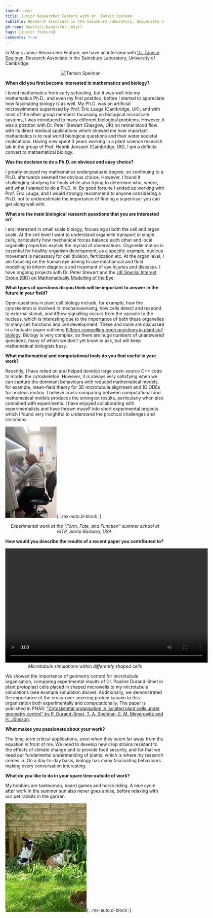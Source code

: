 ```yaml
---
layout: post
title: Junior Researcher Feature with Dr. Tamsin Spelman
subtitle: Research Associate in the Sainsbury Laboratory, University of Cambridge
gh-repo: daattali/beautiful-jekyll
tags: [junior feature]
comments: true
---
```


In May's Junior Researcher Feature, we have an interview with [Dr. Tamsin Spelman](https://www.slcu.cam.ac.uk/people/tamsin-spelman), Research Associate in the Sainsbury Laboratory, University of Cambridge.

<img src="https://smb-celldevbio.github.io/uploads/blog_images/spelman/tamsin-spelman.jpg" alt="Tamsin Spelman" style="display: block; margin-left: auto; margin-right: auto; width: 30%;" />

**When did you first become interested in mathematics and biology?**

I loved mathematics from early schooling, but it was well into my mathematics Ph.D., and even my first postdoc, before I started to appreciate how fascinating biology is as well. My Ph.D. was on artificial microswimmers supervised by Prof. Eric Lauga (Cambridge, UK), and with most of the other group members focussing on biological microscale systems, I was introduced to many different biological problems. However, it was a postdoc with Dr. Peter Stewart (Glasgow, UK) on retinal blood flow with its direct medical applications which showed me how important mathematics is to real world biological questions and their wider societal implications. Having now spent 3 years working in a plant science research lab in the group of Prof. Henrik Jonsson (Cambridge, UK), I am a definite convert to mathematical biology. 

**Was the decision to do a Ph.D. an obvious and easy choice?**

I greatly enjoyed my mathematics undergraduate degree, so continuing to a Ph.D. afterwards seemed the obvious choice. However, I found it challenging studying for finals while also trying to determine who, where, and what I wanted to do a Ph.D. in. By good fortune I ended up working with Prof. Eric Lauga, and I would strongly recommend to anyone considering a Ph.D. not to underestimate the importance of finding a supervisor you can get along well with.

**What are the main biological research questions that you are interested in?**

I am interested in small scale biology, focussing at both the cell and organ scale. At the cell level I want to understand organelle transport in single cells, particularly how mechanical forces balance each other and local organelle properties explain the myriad of observations. Organelle motion is essential for healthy organism development; as a specific example, nucleus movement is necessary for cell division, fertilization etc. At the organ level, I am focusing on the human eye aiming to use mechanical and fluid modelling to inform diagnosis and treatment of eye injuries and diseases. I have ongoing projects with Dr. Peter Stewart and the [UK Special Interest Group (SIG) on Mathematically Modelling of the Eye](https://eyefluidssig.wordpress.com/).

**What types of questions do you think will be important to answer in the future in your field?**

Open questions in plant cell biology include, for example, how the cytoskeleton is involved in mechanosensing, how cells detect and respond to external stimuli, and if/how signalling occurs from the vacuole to the nucleus, which is interesting due to the importance of both these organelles to many cell functions and cell development. These and more are discussed in a fantastic paper outlining [Fifteen compelling open questions in plant cell biology](https://doi.org/10.1093/plcell/koab225). Biology is very complex, so there are huge numbers of unanswered questions, many of which we don’t yet know to ask, but will keep mathematical biologists busy.

**What mathematical and computational tools do you find useful in your work?**

Recently, I have relied on and helped develop large open-source C++ code to model the cytoskeleton. However, it is always very satisfying when we can capture the dominant behaviours with reduced mathematical models, for example, mean-field theory for 3D microtubule alignment and 1D ODEs for nucleus motion. I believe cross-comparing between computational and mathematical models produces the strongest results, particularly when also combined with experiments. I have enjoyed collaborating with experimentalists and have thrown myself into short experimental projects which I found very insightful to understand the practical challenges and limitations. 

![Experimental work at the "Form, Fate, and Function" summer school at KITP, Santa Barbara, USA.](/uploads/blog_images/spelman/summerschool.jpg){: .mx-auto.d-block :}
<p align="center"><i>Experimental work at the "Form, Fate, and Function" summer school at KITP, Santa Barbara, USA.</i></p>

**How would you describe the results of a recent paper you contributed to?**

<div style="text-align: center;">
<video width="640" height="360" controls>
    <source type="video/mp4" src="https://smb-celldevbio.github.io/uploads/blog_images/spelman/microtubule_simulations.mp4">
</video>
<i>Microtubule simulations within differently shaped cells</i>
</div>

We showed the importance of geometry control for microtubule organisation, comparing experimental results of Dr. Pauline Durand-Smet in plant protoplast cells placed in shaped microwells to my microtubule simulations (see example simulation above). Additionally, we demonstrated the importance of the cross-over severing protein katanin to this organisation both experimentally and computationally. The paper is published in PNAS: ["Cytoskeletal organisation in isolated plant cells under geometry control" by P. Durand-Smet, T. A. Spelman, E. M. Meyerowitz and H. Jönsson](https://www.pnas.org/doi/10.1073/pnas.2003184117).

**What makes you passionate about your work?**

The long-term critical applications, even when they seem far away from the equation in front of me. We need to develop new crop strains resistant to the effects of climate change and to provide food security, and for that we need our fundamental understanding of plants, which is where my research comes in. On a day-to-day basis, biology has many fascinating behaviours making every conversation interesting.

**What do you like to do in your spare time outside of work?**

My hobbies are taekwondo, board games and horse riding. A nice cycle after work in the summer sun also never goes amiss, before relaxing with our pet rabbits in the garden.

![Pet rabbits](/uploads/blog_images/spelman/rabbits.jpg){: .mx-auto.d-block :}
